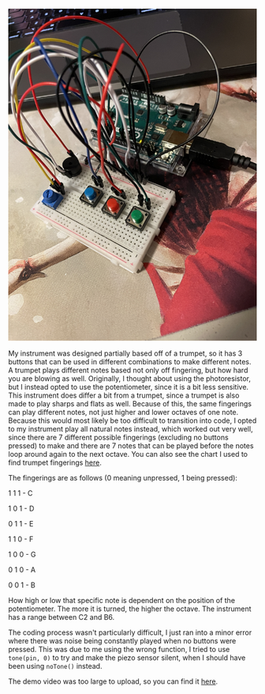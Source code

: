 
![](https://github.com/npietrafesa/Intro-IM/blob/main/media/Nov_18.JPG)

My instrument was designed partially based off of a trumpet, so it has 3 buttons that can be used in different combinations to make different notes.
A trumpet plays different notes based not only off fingering, but how hard you are blowing as well. Originally, I thought about using the photoresistor,
but I instead opted to use the potentiometer, since it is a bit less sensitive. This instrument does differ a bit from a trumpet, since a trumpet is also made
to play sharps and flats as well. Because of this, the same fingerings can play different notes, not just higher and lower octaves of one note. Because this would 
most likely be too difficult to transition into code, I opted to my instrument play all natural notes instead, which worked out very well, since there are 7 
different possible fingerings (excluding no buttons pressed) to make and there are 7 notes that can be played before the notes loop around again to the next octave.
You can also see the chart I used to find trumpet fingerings [here](https://www.amromusic.com/trumpet-fingering-chart).

The fingerings are as follows (0 meaning unpressed, 1 being pressed):

1 1 1 - C

1 0 1 - D

0 1 1 - E

1 1 0 - F

1 0 0 - G

0 1 0 - A

0 0 1 - B

How high or low that specific note is dependent on the position of the potentiometer. The more it is turned, the higher the octave. The instrument has a range 
between C2 and B6.

The coding process wasn't particularly difficult, I just ran into a minor error where there was noise being constantly played when no buttons were pressed.
This was due to me using the wrong function, I tried to use `tone(pin, 0)` to try and make the piezo sensor silent, when I should have been using `noTone()`
instead.

The demo video was too large to upload, so you can find it [here](https://drive.google.com/file/d/14SzAcRgQKyjHFvySjzkYRoDaPJSbZzJj/view?usp=sharing).
